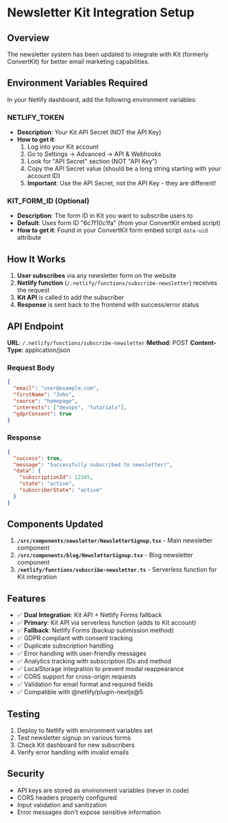 # Newsletter Kit Integration Setup

## Overview
The newsletter system has been updated to integrate with Kit (formerly ConvertKit) for better email marketing capabilities.

## Environment Variables Required

In your Netlify dashboard, add the following environment variables:

### NETLIFY_TOKEN
- **Description**: Your Kit API Secret (NOT the API Key)
- **How to get it**: 
  1. Log into your Kit account
  2. Go to Settings → Advanced → API & Webhooks  
  3. Look for "API Secret" section (NOT "API Key")
  4. Copy the API Secret value (should be a long string starting with your account ID)
  5. **Important**: Use the API Secret, not the API Key - they are different!

### KIT_FORM_ID (Optional)
- **Description**: The form ID in Kit you want to subscribe users to
- **Default**: Uses form ID "6c7f10c1fa" (from your ConvertKit embed script)
- **How to get it**: Found in your ConvertKit form embed script `data-uid` attribute

## How It Works

1. **User subscribes** via any newsletter form on the website
2. **Netlify function** (`/.netlify/functions/subscribe-newsletter`) receives the request
3. **Kit API** is called to add the subscriber
4. **Response** is sent back to the frontend with success/error status

## API Endpoint

**URL**: `/.netlify/functions/subscribe-newsletter`
**Method**: POST
**Content-Type**: application/json

### Request Body
```json
{
  "email": "user@example.com",
  "firstName": "John",
  "source": "homepage",
  "interests": ["devops", "tutorials"],
  "gdprConsent": true
}
```

### Response
```json
{
  "success": true,
  "message": "Successfully subscribed to newsletter!",
  "data": {
    "subscriptionId": 12345,
    "state": "active",
    "subscriberState": "active"
  }
}
```

## Components Updated

1. **`/src/components/newsletter/NewsletterSignup.tsx`** - Main newsletter component
2. **`/src/components/blog/NewsletterSignup.tsx`** - Blog newsletter component
3. **`/netlify/functions/subscribe-newsletter.ts`** - Serverless function for Kit integration

## Features

- ✅ **Dual Integration**: Kit API + Netlify Forms fallback
- ✅ **Primary**: Kit API via serverless function (adds to Kit account)
- ✅ **Fallback**: Netlify Forms (backup submission method)
- ✅ GDPR compliant with consent tracking
- ✅ Duplicate subscription handling
- ✅ Error handling with user-friendly messages
- ✅ Analytics tracking with subscription IDs and method
- ✅ LocalStorage integration to prevent modal reappearance
- ✅ CORS support for cross-origin requests
- ✅ Validation for email format and required fields
- ✅ Compatible with @netlify/plugin-nextjs@5

## Testing

1. Deploy to Netlify with environment variables set
2. Test newsletter signup on various forms
3. Check Kit dashboard for new subscribers
4. Verify error handling with invalid emails

## Security

- API keys are stored as environment variables (never in code)
- CORS headers properly configured
- Input validation and sanitization
- Error messages don't expose sensitive information